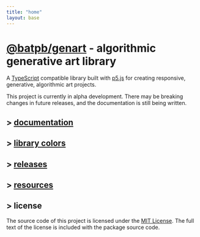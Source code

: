 ```yaml
---
title: "home"
layout: base
---
```


# [@batpb/genart](https://www.npmjs.com/package/@batpb/genart) - algorithmic generative art library

A
[TypeScript](https://www.typescriptlang.org/)
compatible library built with
[p5.js](https://p5js.org/)
for creating responsive, generative, algorithmic art projects.

This project is currently in alpha development.
There may be breaking changes in future releases, and the documentation is still being written.

## > [documentation](./doc/index.html)

## > [library colors](./colors/colors.md)

## > [releases](./releases.md)

## > [resources](./resources.md)

## > license

The source code of this project is licensed under the
[MIT License](https://opensource.org/license/mit).
The full text of the license is included with the package source code.
